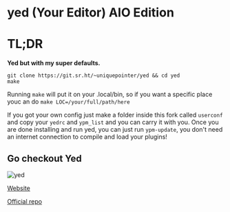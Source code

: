 # yed (Your Editor) AIO Edition

# TL;DR
**Yed but with my super defaults.**
```
git clone https://git.sr.ht/~uniquepointer/yed && cd yed
make
```
Running ```make``` will put it on your .local/bin, so if you want a specific place youc an do ```make LOC=/your/full/path/here```

If you got your own config just make a folder inside this fork called ```userconf``` and copy your ```yedrc``` and ```ypm_list``` and you can carry it with you.
Once you are done installing and run yed, you can just run ```ypm-update```, you don't need an internet connection to compile and load your plugins!

## Go checkout Yed
![yed](screenshots/2.png)

[Website](https://your-editor.org)

[Official repo](https://github.com/kammerdienerb/yed)
